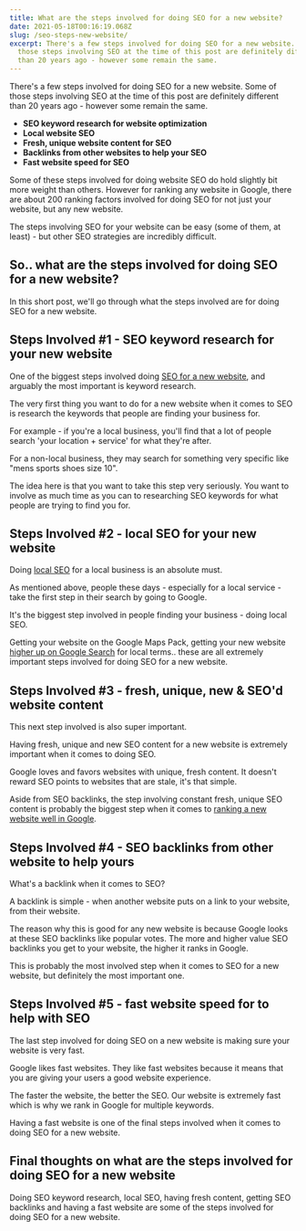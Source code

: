 ```yaml
---
title: What are the steps involved for doing SEO for a new website?
date: 2021-05-18T00:16:19.068Z
slug: /seo-steps-new-website/
excerpt: There's a few steps involved for doing SEO for a new website. Some of
  those steps involving SEO at the time of this post are definitely different
  than 20 years ago - however some remain the same.
---
```

There's a few steps involved for doing SEO for a new website. Some of those steps involving SEO at the time of this post are definitely different than 20 years ago - however some remain the same.

* **SEO keyword research for website optimization**
* **Local website SEO**
* **Fresh, unique website content for SEO**
* **Backlinks from other websites to help your SEO**
* **Fast website speed for SEO**

Some of these steps involved for doing website SEO do hold slightly bit more weight than others. However for ranking any website in Google, there are about 200 ranking factors involved for doing SEO for not just your website, but any new website.

The steps involving SEO for your website can be easy (some of them, at least) - but other SEO strategies are incredibly difficult.

## So.. what are the steps involved for doing SEO for a new website?

In this short post, we'll go through what the steps involved are for doing SEO for a new website.

## Steps Involved #1 - SEO keyword research for your new website

One of the biggest steps involved doing [SEO for a new website](/posts/10-best-seo-strategies-2021/), and arguably the most important is keyword research.

The very first thing you want to do for a new website when it comes to SEO is research the keywords that people are finding your business for.

For example - if you're a local business, you'll find that a lot of people search 'your location + service' for what they're after.

For a non-local business, they may search for something very specific like "mens sports shoes size 10".

The idea here is that you want to take this step very seriously. You want to involve as much time as you can to researching SEO keywords for what people are trying to find you for. 

## Steps Involved #2 - local SEO for your new website

Doing [local SEO](/best-strategies-rank-higher-google-maps-pack/) for a local business is an absolute must. 

As mentioned above, people these days - especially for a local service - take the first step in their search by going to Google.

It's the biggest step involved in people finding your business - doing local SEO.

Getting your website on the Google Maps Pack, getting your new website [higher up on Google Search](/posts/how-do-i-get-my-website-higher-up-on-google-search/) for local terms.. these are all extremely important steps involved for doing SEO for a new website.

## Steps Involved #3 - fresh, unique, new & SEO'd website content

This next step involved is also super important.

Having fresh, unique and new SEO content for a new website is extremely important when it comes to doing SEO.

Google loves and favors websites with unique, fresh content. It doesn't reward SEO points to websites that are stale, it's that simple.

Aside from SEO backlinks, the step involving constant fresh, unique SEO content is probably the biggest step when it comes to [ranking a new website well in Google](/posts/how-to-build-a-website-with-good-seo-in-mind/).

## Steps Involved #4 - SEO backlinks from other website to help yours

What's a backlink when it comes to SEO?

A backlink is simple - when another website puts on a link to your website, from their website.

The reason why this is good for any new website is because Google looks at these SEO backlinks like popular votes. The more and higher value SEO backlinks you get to your website, the higher it ranks in Google.

This is probably the most involved step when it comes to SEO for a new website, but definitely the most important one.

## Steps Involved #5 - fast website speed for to help with SEO

The last step involved for doing SEO on a new website is making sure your website is very fast.

Google likes fast websites. They like fast websites because it means that you are giving your users a good website experience.

The faster the website, the better the SEO. Our website is extremely fast which is why we rank in Google for multiple keywords.

Having a fast website is one of the final steps involved when it comes to doing SEO for a new website.

## Final thoughts on what are the steps involved for doing SEO for a new website

Doing SEO keyword research, local SEO, having fresh content, getting SEO backlinks and having a fast website are some of the steps involved for doing SEO for a new website.